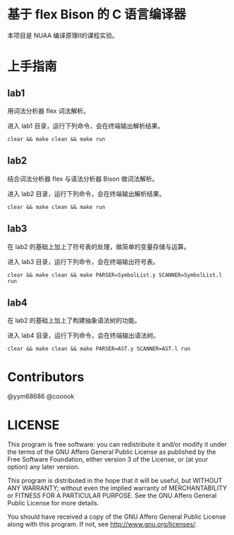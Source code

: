 # 基于 flex Bison 的 C 语言编译器

本项目是 NUAA 编译原理Ⅱ的课程实验。

# 上手指南

## lab1

用词法分析器 flex 词法解析。

进入 lab1 目录，运行下列命令，会在终端输出解析结果。
```
clear && make clean && make run
```

## lab2

结合词法分析器 flex 与语法分析器 Bison 做词法解析。

进入 lab2 目录，运行下列命令，会在终端输出解析结果。
```
clear && make clean && make run
```

## lab3

在 lab2 的基础上加上了符号表的处理，做简单的变量存储与运算。

进入 lab3 目录，运行下列命令，会在终端输出符号表。
```
clear && make clean && make PARSER=SymbolList.y SCANNER=SymbolList.l run
```

## lab4

在 lab2 的基础上加上了构建抽象语法树的功能。

进入 lab4 目录，运行下列命令，会在终端输出语法树。
```
clear && make clean && make PARSER=AST.y SCANNER=AST.l run
```

# Contributors
@yym68686
@cooook

# LICENSE

This program is free software: you can redistribute it and/or modify it under the terms of the GNU Affero General Public License as published by the Free Software Foundation, either version 3 of the License, or (at your option) any later version.

This program is distributed in the hope that it will be useful, but WITHOUT ANY WARRANTY; without even the implied warranty of MERCHANTABILITY or FITNESS FOR A PARTICULAR PURPOSE. See the GNU Affero General Public License for more details.

You should have received a copy of the GNU Affero General Public License along with this program. If not, see http://www.gnu.org/licenses/.